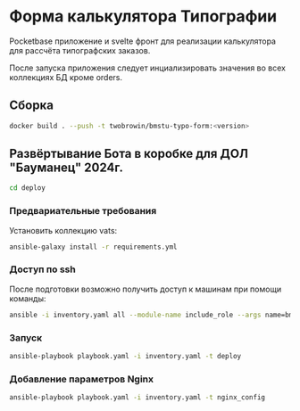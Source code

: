 # Форма калькулятора Типографии

Pocketbase приложение и svelte фронт для реализации калькулятора для рассчёта типографских заказов.

После запуска приложения следует инциализировать значения во всех коллекциях БД кроме orders.

## Сборка

```bash
docker build . --push -t twobrowin/bmstu-typo-form:<version>
```

## Развёртывание Бота в коробке для ДОЛ "Бауманец" 2024г.

```bash
cd deploy
```

### Предвариательные требования

Установить коллекцию vats:
```bash
ansible-galaxy install -r requirements.yml
```

### Доступ по ssh

После подготовки возможно получить доступ к машинам при помощи команды:
```bash
ansible -i inventory.yaml all --module-name include_role --args name=bmstu.vats.ssh_connection
```

### Запуск

```bash
ansible-playbook playbook.yaml -i inventory.yaml -t deploy
```

### Добавление параметров Nginx

```bash
ansible-playbook playbook.yaml -i inventory.yaml -t nginx_config
```